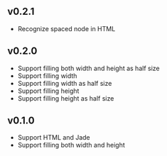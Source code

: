 ## v0.2.1

* Recognize spaced node in HTML

## v0.2.0
* Support filling both width and height as half size
* Support filling width
* Support filling width as half size
* Support filling height
* Support filling height as half size

## v0.1.0
* Support HTML and Jade
* Support filling both width and height

